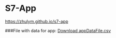 # S7-App

https://zhulym.github.io/s7-app

###File with data for app:
[Download appDataFile.csv](https://github.com/zhulym/s7-app/files/12609134/appDataFile.csv)
